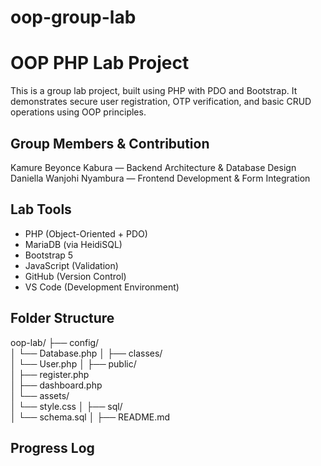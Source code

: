 # oop-group-lab
# OOP PHP Lab Project

This is a group lab project, built using  PHP with PDO and Bootstrap. It demonstrates secure user registration, OTP verification, and basic CRUD operations using OOP principles.

##  Group Members & Contribution
 Kamure Beyonce Kabura — Backend Architecture & Database Design
Daniella Wanjohi Nyambura — Frontend Development & Form Integration

## Lab Tools
- PHP (Object-Oriented + PDO)
- MariaDB (via HeidiSQL)
- Bootstrap 5
- JavaScript (Validation)
- GitHub (Version Control)
- VS Code (Development Environment)

## Folder Structure
oop-lab/
├── config/                
│   └── Database.php
│
├── classes/             
│   └── User.php
│
├── public/               
│   ├── register.php      
│   ├── dashboard.php     
│   └── assets/           
│       └── style.css
│
├── sql/         
│   └── schema.sql
│
├── README.md            

## Progress Log


